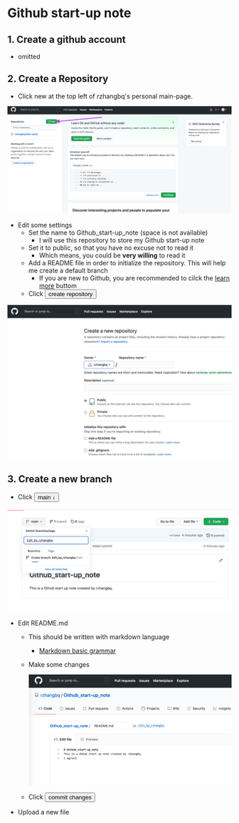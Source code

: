 # Github start-up note

## 1. Create a github account

- omitted

## 2. Create a Repository

- Click new at the top left of rzhangbq's personal main-page.

![Finding_mainpage_buttom](./Finding_mainpage_buttom.png)

-  Edit some settings
   - Set the name to Github_start-up_note (space is not available) 
     - I will use this repository to store my Github start-up note
   - Set it to public, so that you have no excuse not to read it
     - Which means, you could be **very willing** to read it
   - Add a README file in order to initialize the repository. This will help me create a default branch
     - If you are new to Github, you are recommended to cilck the [learn more](https://docs.github.com/en/github/creating-cloning-and-archiving-repositories/about-readmes) buttom
   - Click <button>create repository</button>

![Edit settings](./Edit_settings.png)

## 3. Create a new branch

- Click <button>main ↓</button>

![R](./Create_a_new_branch.png)

- Edit README.md
   - This should be written with markdown language
   
     - [Markdown basic grammar](https://github.com/YukonChen/TiantianRepoForQNXG/blob/master/Notes/01_Markdown快速入门笔记.md)
   
   - Make some changes
   
     ![Type_in_I_agree_in_the_3rd_line](./Type_in_I_agree_in_the_3rd_line.png)
   
   - Click <button>commit changes</button>
   
- Upload a new file
